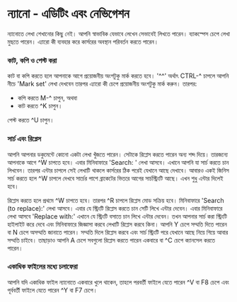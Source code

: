 # ন্যানো - এডিটিং এবং নেভিগেশন #

ন্যানোতে লেখা শেখানোর কিছু নেই। আপনি স্বাভাবিক যেভাবে লেখেন সেভাবেই লিখতে পারেন। ব্যাকস্পেস চেপে লেখা মুছতে পারেন। এ্যারো কী ব্যবহার করে কার্সরের অবস্থান পরিবর্তন করতে পারেন।

### কাট, কপি ও পেস্ট করা ###

কাট বা কপি করতে হলে আপনাকে আগে প্রয়োজনীয় অংশটুকু মার্ক করতে হবে। '^^' অর্থাৎ CTRL-^ চাপলে আপনি নীচে 'Mark set' লেখা দেখবেন তারপর এ্যারো কী চেপে প্রয়োজনীয় অংশটুকু মার্ক করুন। তারপর:

*  কপি করতে M-^ চাপুন, অথবা
*  কাট করতে ^K চাপুন।

পেস্ট করতে ^U চাপুন।

### সার্চ এবং রিপ্লেস ###

আপনি আপনার ডকুমেন্টে কোনো একটা লেখা খুঁজতে পারেন। সেটাকে রিপ্লেস করতে পারেন অন্য শব্দ দিয়ে। তারজন্যে আপনাকে আগে ^W চাপতে হবে। এবার মিনিবাফারে 'Search: ' লেখা আসবে। এখানে আপনি যা সার্চ করতে চান লিখবেন। তারপর এন্টার চাপলে সেই লেখাটি থাকলে কার্সরের ঠিক পরেই যেখানে আছে দেখাবে। আবারও একই জিনিস সার্চ করতে হলে ^W চাপলে দেখবে সার্চের পাশে ব্রাকেটের ভিতরে আগের সার্চস্ট্রিংটি আছে। এখন শুধু এন্টার দিলেই হবে।

রিপ্লেস করতে হলে প্রথমে ^W চাপতে হবে। তারপর ^R চাপলে রিপ্লেস মোড সক্রিয় হবে। মিনিবাফারে 'Search (to replace):' লেখা আসবে। এবার যে স্ট্রিংটি রিপ্লেস করতে চান সেটি লিখে এন্টার দেবেন। এবার মিনিবাফারে লেখা আসবে 'Replace with:' এখানে যে স্ট্রিংটি বসাতে চান লিখে এন্টার দেবেন। তখন আপনার সার্চ করা স্ট্রিংটি হাইলাইট করে দেবে এবং মিনিবাফারে জিজ্ঞাসা করবে লেখাটি রিপ্লেস করবে কিনা। আপনি Y চেপে সম্মতি দিতে পারেন বা N চেপে অসম্মতি জানাতে পারেন। সম্মতি দিলে রিপ্লেস করবে এবং সার্চ স্ট্রিংটি পরে যেখানে আছে নিয়ে গিয়ে আবার সম্মতি চাইবে। তাছাড়াও আপনি A চেপে সবগুলো রিপ্লেস করতে পারেন একবারে বা ^C চেপে ক্যানসেল করতে পারেন।

### একাধিক ফাইলের মধ্যে চলাফেরা ###

আপনি যদি একাধিক ফাইল ন্যানোতে একবারে খুলে থাকেন, তাহলে পরবর্তী ফাইলে যেতে পারেন ^V বা F8 চেপে এবং পূর্ববর্তী ফাইলে যেতে পারেন ^Y বা F7 চেপে।